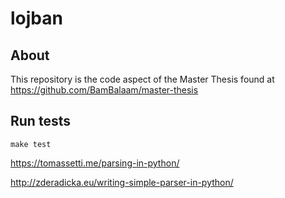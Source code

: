 # lojban

## About

This repository is the code aspect of the Master Thesis found at https://github.com/BamBalaam/master-thesis

## Run tests

```
make test
```

https://tomassetti.me/parsing-in-python/

http://zderadicka.eu/writing-simple-parser-in-python/